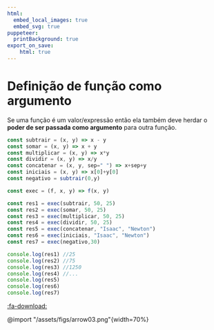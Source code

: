 ```yaml
---
html:
  embed_local_images: true
  embed_svg: true
puppeteer: 
  printBackground: true
export_on_save:
    html: true
---
```

<!-- 10 -->

# Definição de função como argumento

Se uma função é um valor/expressão então ela também deve herdar o **poder de ser passada como argumento** para outra função.

```js {.line-numbers}
const subtrair = (x, y) => x - y
const somar = (x, y) => x + y
const multiplicar = (x, y) => x*y
const dividir = (x, y) => x/y
const concatenar = (x, y, sep=" ") => x+sep+y
const iniciais = (x, y) => x[0]+y[0]
const negativo = subtrair(0,y)

const exec = (f, x, y) => f(x, y)

const res1 = exec(subtrair, 50, 25)
const res2 = exec(somar, 50, 25)
const res3 = exec(multiplicar, 50, 25)
const res4 = exec(dividir, 50, 25)
const res5 = exec(concatenar, "Isaac", "Newton")
const res6 = exec(iniciais, "Isaac", "Newton")
const res7 = exec(negativo,30)

console.log(res1) //25
console.log(res2) //75
console.log(res3) //1250
console.log(res4) //...
console.log(res5)
console.log(res6)
console.log(res7)
```
[:fa-download:](../codigos/arrow06.js)

@import "/assets/figs/arrow03.png"{width=70%} 
